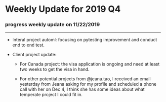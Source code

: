 # Weekly Update for 2019 Q4

### progress weekly update on 11/22/2019
------------------
* Interal project automl: focusing on pytesting improvement and conduct end to end test.

* Client project update:
 
  * For Canada project: the visa application is ongoing and need at least two weeks to get the visa in hand.

  * For other potential projects from @jeana.tao, I received an email yesterday from Jeana asking for my profile and scheduled a phone call with her on Dec 4, I think she has some ideas about what temperate project I could fit in.
